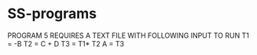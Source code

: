 # SS-programs
PROGRAM 5 REQUIRES A TEXT FILE WITH FOLLOWING INPUT TO RUN
T1 = -B
T2 = C + D
T3 = T1* T2
A = T3
